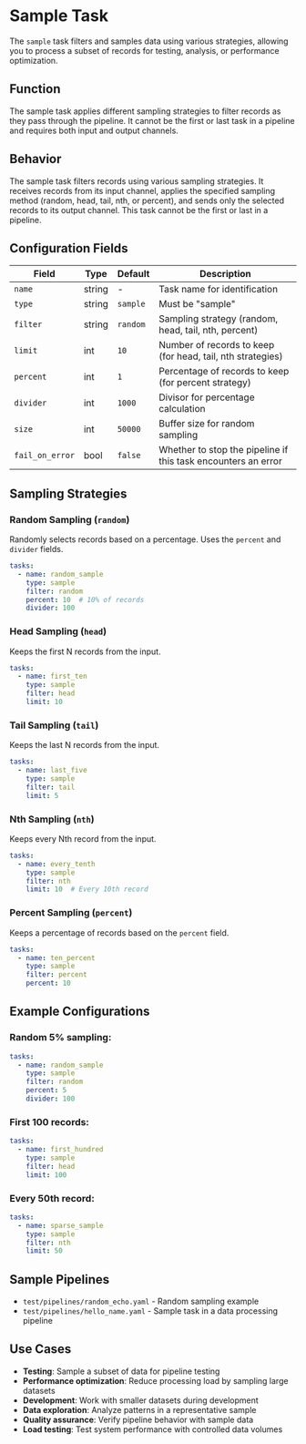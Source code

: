 # Sample Task

The `sample` task filters and samples data using various strategies, allowing you to process a subset of records for testing, analysis, or performance optimization.

## Function

The sample task applies different sampling strategies to filter records as they pass through the pipeline. It cannot be the first or last task in a pipeline and requires both input and output channels.

## Behavior

The sample task filters records using various sampling strategies. It receives records from its input channel, applies the specified sampling method (random, head, tail, nth, or percent), and sends only the selected records to its output channel. This task cannot be the first or last in a pipeline.

## Configuration Fields

| Field | Type | Default | Description |
|-------|------|---------|-------------|
| `name` | string | - | Task name for identification |
| `type` | string | `sample` | Must be "sample" |
| `filter` | string | `random` | Sampling strategy (random, head, tail, nth, percent) |
| `limit` | int | `10` | Number of records to keep (for head, tail, nth strategies) |
| `percent` | int | `1` | Percentage of records to keep (for percent strategy) |
| `divider` | int | `1000` | Divisor for percentage calculation |
| `size` | int | `50000` | Buffer size for random sampling |
| `fail_on_error` | bool | `false` | Whether to stop the pipeline if this task encounters an error |

## Sampling Strategies

### Random Sampling (`random`)
Randomly selects records based on a percentage. Uses the `percent` and `divider` fields.

```yaml
tasks:
  - name: random_sample
    type: sample
    filter: random
    percent: 10  # 10% of records
    divider: 100
```

### Head Sampling (`head`)
Keeps the first N records from the input.

```yaml
tasks:
  - name: first_ten
    type: sample
    filter: head
    limit: 10
```

### Tail Sampling (`tail`)
Keeps the last N records from the input.

```yaml
tasks:
  - name: last_five
    type: sample
    filter: tail
    limit: 5
```

### Nth Sampling (`nth`)
Keeps every Nth record from the input.

```yaml
tasks:
  - name: every_tenth
    type: sample
    filter: nth
    limit: 10  # Every 10th record
```

### Percent Sampling (`percent`)
Keeps a percentage of records based on the `percent` field.

```yaml
tasks:
  - name: ten_percent
    type: sample
    filter: percent
    percent: 10
```

## Example Configurations

### Random 5% sampling:
```yaml
tasks:
  - name: random_sample
    type: sample
    filter: random
    percent: 5
    divider: 100
```

### First 100 records:
```yaml
tasks:
  - name: first_hundred
    type: sample
    filter: head
    limit: 100
```

### Every 50th record:
```yaml
tasks:
  - name: sparse_sample
    type: sample
    filter: nth
    limit: 50
```

## Sample Pipelines

- `test/pipelines/random_echo.yaml` - Random sampling example
- `test/pipelines/hello_name.yaml` - Sample task in a data processing pipeline

## Use Cases

- **Testing**: Sample a subset of data for pipeline testing
- **Performance optimization**: Reduce processing load by sampling large datasets
- **Development**: Work with smaller datasets during development
- **Data exploration**: Analyze patterns in a representative sample
- **Quality assurance**: Verify pipeline behavior with sample data
- **Load testing**: Test system performance with controlled data volumes